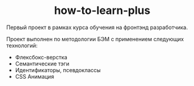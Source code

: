 <h1 align="center">how-to-learn-plus
</h1>
<p>Первый проект в рамках курса обучения на фронтэнд разработчика.</p>
<p>Проект выполнен по методологии БЭМ с применением следующих технологий:</p>
<ul>
  <li>Флексбокс-верстка</li>
  <li>Семантические тэги</li>
  <li>Идентификаторы, псевдоклассы</li>
  <li>CSS Анимация</li>
</ul>

